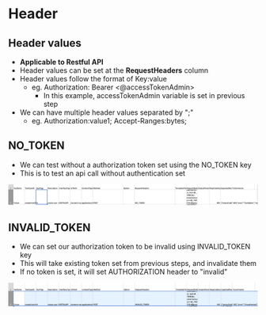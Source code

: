 # Header

## Header values

* **Applicable to Restful API**
* Header values can be set at the **RequestHeaders** column
* Header values follow the format of Key:value
  * eg. Authorization: Bearer <@accessTokenAdmin>
    * In this example, accessTokenAdmin variable is set in previous step
* We can have multiple header values separated by ";"
  * eg. Authorization:value1; Accept-Ranges:bytes;

## NO\_TOKEN

* We can test without a authorization token set using the NO\_TOKEN key
* This is to test an api call without authentication set

![](<../../.gitbook/assets/image (85).png>)



## INVALID\_TOKEN

* We can set our authorization token to be invalid using INVALID\_TOKEN key
* This will take existing token set from previous steps, and invalidate them
* If no token is set, it will set AUTHORIZATION header to "invalid"&#x20;

![](<../../.gitbook/assets/image (86).png>)

